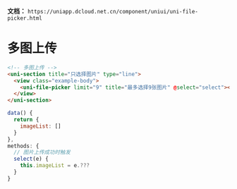 **文档：** `https://uniapp.dcloud.net.cn/component/uniui/uni-file-picker.html`

# 多图上传
  ```html
  <!-- 多图上传 -->
  <uni-section title="只选择图片" type="line">
    <view class="example-body">
      <uni-file-picker limit="9" title="最多选择9张图片" @select="select"></uni-file-picker>
    </view>
  </uni-section>
  ```

  ```js
  data() {
    return {
      imageList: []  
    }
  },
  methods: {
    // 图片上传成功时触发
    select(e) {
      this.imageList = e.???
    }
  }
  ```